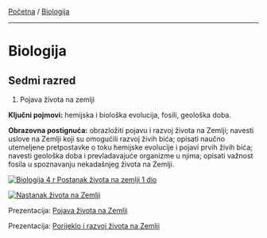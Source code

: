 [Početna](../../README.md) / [Biologija](../README.md)

---

# Biologija

## Sedmi razred

1. Pojava života na zemlji

**Ključni pojmovi:** hemijska i biološka evolucija, fosili, geološka doba.

**Obrazovna postignuća:** obrazložiti pojavu i razvoj života na Zemlji; navesti uslove na Zemlji koji su omogućili razvoj živih bića; opisati naučno utemeljene pretpostavke o toku hemijske evolucije i pojavi prvih živih bića; navesti geološka doba i prevladavajuće organizme u njima; opisati važnost fosila u spoznavanju nekadašnjeg života na Zemlji.

[![Biologija 4 r Postanak života na zemlji 1 dio](http://img.youtube.com/vi/VN3CusbjyaM/0.jpg)](http://www.youtube.com/watch?v=VN3CusbjyaM)

[![Nastanak života na Zemlji](http://img.youtube.com/vi/cRalYOix44Q/0.jpg)](http://www.youtube.com/watch?v=cRalYOix44Q)

Prezentacija:
[Pojava života na Zemlji](https://prezi.com/p/yk9j5wtlhqnr/pojava-zivota-na-zemlji/)

Prezentacija:
[Porijeklo i razvoj života na Zemlji](https://prezi.com/eaywmoytz7oy/porijeklo-i-razvoj-zivota-na-zemlji/)

